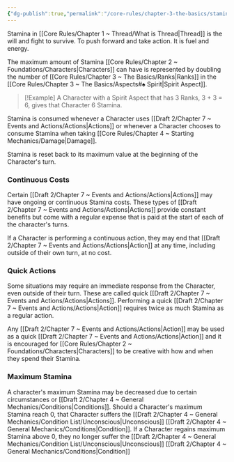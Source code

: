 ```yaml
---
{"dg-publish":true,"permalink":"/core-rules/chapter-3-the-basics/stamina/"}
---
```


Stamina in [[Core Rules/Chapter 1 ~ Thread/What is Thread\|Thread]] is the will and fight to survive. To push forward and take action. It is fuel and energy.

The maximum amount of Stamina [[Core Rules/Chapter 2 ~ Foundations/Characters\|Characters]] can have is represented by doubling the number of [[Core Rules/Chapter 3 ~ The Basics/Ranks\|Ranks]] in the [[Core Rules/Chapter 3 ~ The Basics/Aspects#♠ Spirit\|Spirit Aspect]].
>[!Example]
>A Character with a Spirit Aspect that has 3 Ranks, 3 + 3 = 6, gives that Character 6 Stamina.

Stamina is consumed whenever a Character uses [[Draft 2/Chapter 7 ~ Events and Actions/Actions\|Actions]] or whenever a Character chooses to consume Stamina when taking [[Core Rules/Chapter 4 ~ Starting Mechanics/Damage\|Damage]].

Stamina is reset back to its maximum value at the beginning of the Character's turn.
### Continuous Costs
Certain [[Draft 2/Chapter 7 ~ Events and Actions/Actions\|Actions]] may have ongoing or continuous Stamina costs. These types of [[Draft 2/Chapter 7 ~ Events and Actions/Actions\|Actions]] provide constant benefits but come with a regular expense that is paid at the start of each of the character's turns.

If a Character is performing a continuous action, they may end that [[Draft 2/Chapter 7 ~ Events and Actions/Actions\|Action]] at any time, including outside of their own turn, at no cost.
### Quick Actions
Some situations may require an immediate response from the Character, even outside of their turn. These are called quick [[Draft 2/Chapter 7 ~ Events and Actions/Actions\|Actions]]. Performing a quick [[Draft 2/Chapter 7 ~ Events and Actions/Actions\|Action]] requires twice as much Stamina as a regular action.

Any [[Draft 2/Chapter 7 ~ Events and Actions/Actions\|Action]] may be used as a quick [[Draft 2/Chapter 7 ~ Events and Actions/Actions\|Action]] and it is encouraged for [[Core Rules/Chapter 2 ~ Foundations/Characters\|Characters]] to be creative with how and when they spend their Stamina.
### Maximum Stamina
A character's maximum Stamina may be decreased due to certain circumstances or [[Draft 2/Chapter 4 ~ General Mechanics/Conditions\|Conditions]]. Should a Character's maximum Stamina reach 0, that Character suffers the [[Draft 2/Chapter 4 ~ General Mechanics/Condition List/Unconscious\|Unconscious]] [[Draft 2/Chapter 4 ~ General Mechanics/Conditions\|Condition]]. If a Character regains maximum Stamina above 0, they no longer suffer the [[Draft 2/Chapter 4 ~ General Mechanics/Condition List/Unconscious\|Unconscious]] [[Draft 2/Chapter 4 ~ General Mechanics/Conditions\|Condition]]